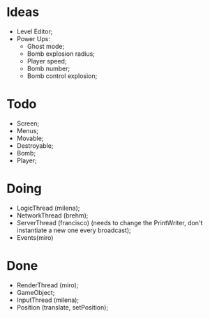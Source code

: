 # Ideas
- Level Editor;
- Power Ups:
    - Ghost mode;
    - Bomb explosion radius;
    - Player speed;
    - Bomb number;
    - Bomb control explosion;


# Todo
- Screen;
- Menus;
- Movable;
- Destroyable;
- Bomb;
- Player;

# Doing
- LogicThread (milena);
- NetworkThread (brehm);
- ServerThread (francisco) (needs to change the PrintWriter, don't instantiate a new one every broadcast);
- Events(miro)

# Done
- RenderThread (miro);
- GameObject;
- InputThread (milena);
- Position (translate, setPosition);
